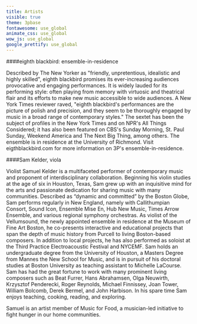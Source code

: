 ```yaml
---
title: Artists
visible: true
theme: 3pbase
fontawesome: use_global
animate_css: use_global
wow_js: use_global
google_prettify: use_global
---
```


####eighth blackbird: ensemble-in-residence

Described by The New Yorker as "friendly, unpretentious, idealistic and highly skilled", eighth blackbird promises its ever-increasing audiences provocative and engaging performances. It is widely lauded for its performing style: often playing from memory with virtuosic and theatrical flair and its efforts to make new music accessible to wide audiences. A New York Times reviewer raved, "eighth blackbird's performances are the picture of polish and precision, and they seem to be thoroughly engaged by music in a broad range of contemporary styles." The sextet has been the subject of profiles in the New York Times and on NPR's All Things Considered; it has also been featured on CBS's Sunday Morning, St. Paul Sunday, Weekend America and The Next Big Thing, among others. The ensemble is in residence at the University of Richmond. Visit eigthblackbird.com for more information on 3P's ensemble-in-residence. 

####Sam Kelder, viola

Violist Samuel Kelder is a multifaceted performer of contemporary music and proponent of interdisciplinary collaboration. Beginning his violin studies at the age of six in Houston, Texas, Sam grew up with an inquisitive mind for the arts and passionate dedication for sharing music with many communities. Described as “dynamic and committed” by the Boston Globe, Sam performs regularly in New England, namely with Callithumpian Consort, Sound Icon, Ensemble Mise En, Hub New Music, Times Arrow Ensemble, and various regional symphony orchestras. As violist of the Vellumsound, the newly appointed ensemble in residence at the Museum of Fine Art Boston, he co-presents interactive and educational projects that span the depth of music history from Purcell to living Boston-based composers. In addition to local projects, he has also performed as soloist at the Third Practice Electroacoustic Festival and NYCEMF. Sam holds an undergraduate degree from the University of Houston, a Masters Degree from Mannes the New School for Music, and is in pursuit of his doctoral studies at Boston University as teaching assistant to Michelle LaCourse. Sam has had the great fortune to work with many prominent living composers such as Beat Furrer, Hans Abrahamsen, Olga Neuwirth, Krzysztof Penderecki, Roger Reynolds, Michael Finnissey, Joan Tower, William Bolcomb, Derek Bermel, and John Harbison. In his spare time Sam enjoys teaching, cooking, reading, and exploring.

Samuel is an artist member of Music for Food, a musician-led initiative to fight hunger in our home communities.